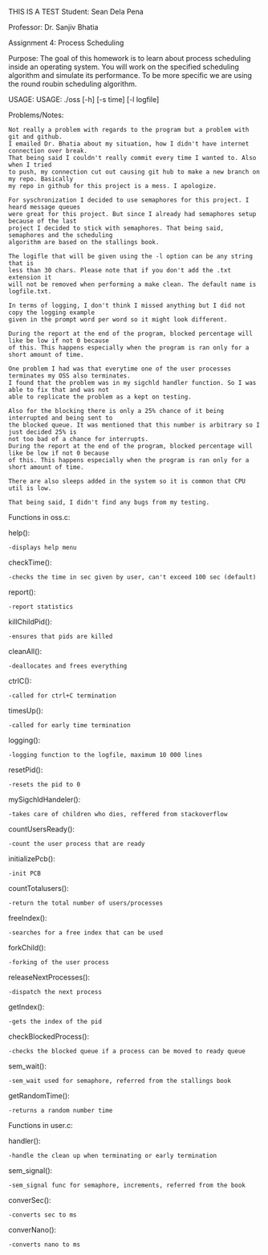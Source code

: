 THIS IS A TEST
Student: Sean Dela Pena 

Professor: Dr. Sanjiv Bhatia

Assignment 4: Process Scheduling

Purpose: The goal of this homework is to learn about process scheduling inside an operating system. You will work on the specified
scheduling algorithm and simulate its performance. To be more specific we are using the round roubin scheduling algorithm.

USAGE: USAGE: ./oss [-h] [-s time] [-l logfile]

Problems/Notes:

	Not really a problem with regards to the program but a problem with git and github.
	I emailed Dr. Bhatia about my situation, how I didn't have internet connection over break.
	That being said I couldn't really commit every time I wanted to. Also when I tried
	to push, my connection cut out causing git hub to make a new branch on my repo. Basically
	my repo in github for this project is a mess. I apologize.

	For syschronization I decided to use semaphores for this project. I heard message queues
	were great for this project. But since I already had semaphores setup because of the last 
	project I decided to stick with semaphores. That being said, semaphores and the scheduling 
	algorithm are based on the stallings book. 

	The logifle that will be given using the -l option can be any string that is
	less than 30 chars. Please note that if you don't add the .txt extension it 
	will not be removed when performing a make clean. The default name is logfile.txt.

	In terms of logging, I don't think I missed anything but I did not copy the logging example
	given in the prompt word per word so it might look different. 

	During the report at the end of the program, blocked percentage will like be low if not 0 because
	of this. This happens especially when the program is ran only for a short amount of time.

	One problem I had was that everytime one of the user processes terminates my OSS also terminates.
	I found that the problem was in my sigchld handler function. So I was able to fix that and was not 
	able to replicate the problem as a kept on testing. 

	Also for the blocking there is only a 25% chance of it being interrupted and being sent to
	the blocked queue. It was mentioned that this number is arbitrary so I just decided 25% is
	not too bad of a chance for interrupts.
	During the report at the end of the program, blocked percentage will like be low if not 0 because
	of this. This happens especially when the program is ran only for a short amount of time.

	There are also sleeps added in the system so it is common that CPU util is low.

	That being said, I didn't find any bugs from my testing. 


Functions in oss.c:

help():
	
	-displays help menu

checkTime():

	-checks the time in sec given by user, can't exceed 100 sec (default)

report():

	-report statistics

killChildPid():

	-ensures that pids are killed 

cleanAll():

	-deallocates and frees everything

ctrlC():

	-called for ctrl+C termination

timesUp():
	
	-called for early time termination

logging():

	-logging function to the logfile, maximum 10 000 lines

resetPid():

	-resets the pid to 0

mySigchldHandeler():

	-takes care of children who dies, reffered from stackoverflow


countUsersReady():

	-count the user process that are ready

initializePcb():

	-init PCB

countTotalusers():

	-return the total number of users/processes

freeIndex():

	-searches for a free index that can be used

forkChild():

	-forking of the user process

releaseNextProcesses():

	-dispatch the next process

getIndex():

	-gets the index of the pid

checkBlockedProcess():

	-checks the blocked queue if a process can be moved to ready queue

sem_wait():

	-sem_wait used for semaphore, referred from the stallings book

getRandomTime():

	-returns a random number time



Functions in user.c:

handler():

	-handle the clean up when terminating or early termination

sem_signal():

	-sem_signal func for semaphore, increments, referred from the book

converSec():

	-converts sec to ms

converNano():

	-converts nano to ms


